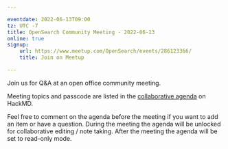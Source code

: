 ```yaml
---

eventdate: 2022-06-13T09:00
tz: UTC -7
title: OpenSearch Community Meeting - 2022-06-13
online: true
signup:
    url: https://www.meetup.com/OpenSearch/events/286123366/
    title: Join on Meetup

---
```


Join us for Q&A at an open office community meeting.

Meeting topics and passcode are listed in the [collaborative agenda](https://hackmd.io/@HmdZWaVnQU6M8icdvC5TwQ/rJT7M1ivc) on HackMD.

Feel free to comment on the agenda before the meeting if you want to add an item or have a question.
During the meeting the agenda will be unlocked for collaborative editing / note taking. After the meeting the agenda will be set to read-only mode.
